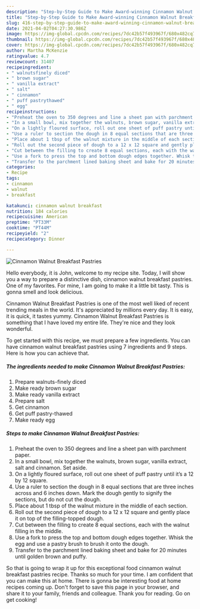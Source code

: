 ```yaml
---
description: "Step-by-Step Guide to Make Award-winning Cinnamon Walnut Breakfast Pastries"
title: "Step-by-Step Guide to Make Award-winning Cinnamon Walnut Breakfast Pastries"
slug: 416-step-by-step-guide-to-make-award-winning-cinnamon-walnut-breakfast-pastries
date: 2021-04-02T04:27:30.986Z
image: https://img-global.cpcdn.com/recipes/7dc42b57f493967f/680x482cq70/cinnamon-walnut-breakfast-pastries-recipe-main-photo.jpg
thumbnail: https://img-global.cpcdn.com/recipes/7dc42b57f493967f/680x482cq70/cinnamon-walnut-breakfast-pastries-recipe-main-photo.jpg
cover: https://img-global.cpcdn.com/recipes/7dc42b57f493967f/680x482cq70/cinnamon-walnut-breakfast-pastries-recipe-main-photo.jpg
author: Martha McKenzie
ratingvalue: 4.7
reviewcount: 31407
recipeingredient:
- " walnutsfinely diced"
- " brown sugar"
- " vanilla extract"
- " salt"
- " cinnamon"
- " puff pastrythawed"
- " egg"
recipeinstructions:
- "Preheat the oven to 350 degrees and line a sheet pan with parchment paper."
- "In a small bowl, mix together the walnuts, brown sugar, vanilla extract, salt and cinnamon. Set aside."
- "On a lightly floured surface, roll out one sheet of puff pastry until it’s a 12 by 12 square."
- "Use a ruler to section the dough in 8 equal sections that are three inches across and 6 inches down. Mark the dough gently to signify the sections, but do not cut the dough."
- "Place about 1 tbsp of the walnut mixture in the middle of each section."
- "Roll out the second piece of dough to a 12 x 12 square and gently place it on top of the filling-topped dough."
- "Cut between the filling to create 8 equal sections, each with the walnut filling in the middle."
- "Use a fork to press the top and bottom dough edges together. Whisk the egg and use a pastry brush to brush it onto the dough."
- "Transfer to the parchment lined baking sheet and bake for 20 minutes until golden brown and puffy."
categories:
- Recipe
tags:
- cinnamon
- walnut
- breakfast

katakunci: cinnamon walnut breakfast 
nutrition: 184 calories
recipecuisine: American
preptime: "PT33M"
cooktime: "PT44M"
recipeyield: "2"
recipecategory: Dinner

---
```



![Cinnamon Walnut Breakfast Pastries](https://img-global.cpcdn.com/recipes/7dc42b57f493967f/680x482cq70/cinnamon-walnut-breakfast-pastries-recipe-main-photo.jpg)

Hello everybody, it is John, welcome to my recipe site. Today, I will show you a way to prepare a distinctive dish, cinnamon walnut breakfast pastries. One of my favorites. For mine, I am going to make it a little bit tasty. This is gonna smell and look delicious.

Cinnamon Walnut Breakfast Pastries is one of the most well liked of recent trending meals in the world. It's appreciated by millions every day. It is easy, it is quick, it tastes yummy. Cinnamon Walnut Breakfast Pastries is something that I have loved my entire life. They're nice and they look wonderful.




To get started with this recipe, we must prepare a few ingredients. You can have cinnamon walnut breakfast pastries using 7 ingredients and 9 steps. Here is how you can achieve that.

<!--inarticleads1-->

##### The ingredients needed to make Cinnamon Walnut Breakfast Pastries:

1. Prepare  walnuts-finely diced
1. Make ready  brown sugar
1. Make ready  vanilla extract
1. Prepare  salt
1. Get  cinnamon
1. Get  puff pastry-thawed
1. Make ready  egg




<!--inarticleads2-->

##### Steps to make Cinnamon Walnut Breakfast Pastries:

1. Preheat the oven to 350 degrees and line a sheet pan with parchment paper.
1. In a small bowl, mix together the walnuts, brown sugar, vanilla extract, salt and cinnamon. Set aside.
1. On a lightly floured surface, roll out one sheet of puff pastry until it’s a 12 by 12 square.
1. Use a ruler to section the dough in 8 equal sections that are three inches across and 6 inches down. Mark the dough gently to signify the sections, but do not cut the dough.
1. Place about 1 tbsp of the walnut mixture in the middle of each section.
1. Roll out the second piece of dough to a 12 x 12 square and gently place it on top of the filling-topped dough.
1. Cut between the filling to create 8 equal sections, each with the walnut filling in the middle.
1. Use a fork to press the top and bottom dough edges together. Whisk the egg and use a pastry brush to brush it onto the dough.
1. Transfer to the parchment lined baking sheet and bake for 20 minutes until golden brown and puffy.




So that is going to wrap it up for this exceptional food cinnamon walnut breakfast pastries recipe. Thanks so much for your time. I am confident that you can make this at home. There is gonna be interesting food at home recipes coming up. Don't forget to save this page in your browser, and share it to your family, friends and colleague. Thank you for reading. Go on get cooking!
